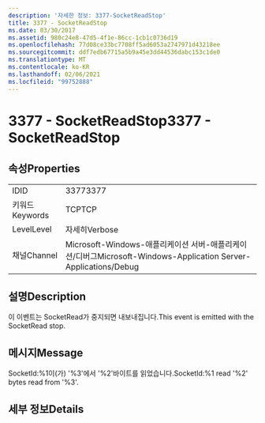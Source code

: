```yaml
---
description: '자세한 정보: 3377-SocketReadStop'
title: 3377 - SocketReadStop
ms.date: 03/30/2017
ms.assetid: 980c24e8-47d5-4f1e-86cc-1cb1c0736d19
ms.openlocfilehash: 77d08ce33bc7708ff5ad6053a2747971d43218ee
ms.sourcegitcommit: ddf7edb67715a5b9a45e3dd44536dabc153c1de0
ms.translationtype: MT
ms.contentlocale: ko-KR
ms.lasthandoff: 02/06/2021
ms.locfileid: "99752888"
---
```

# <a name="3377---socketreadstop"></a><span data-ttu-id="2fc61-103">3377 - SocketReadStop</span><span class="sxs-lookup"><span data-stu-id="2fc61-103">3377 - SocketReadStop</span></span>

## <a name="properties"></a><span data-ttu-id="2fc61-104">속성</span><span class="sxs-lookup"><span data-stu-id="2fc61-104">Properties</span></span>  
  
|||  
|-|-|  
|<span data-ttu-id="2fc61-105">ID</span><span class="sxs-lookup"><span data-stu-id="2fc61-105">ID</span></span>|<span data-ttu-id="2fc61-106">3377</span><span class="sxs-lookup"><span data-stu-id="2fc61-106">3377</span></span>|  
|<span data-ttu-id="2fc61-107">키워드</span><span class="sxs-lookup"><span data-stu-id="2fc61-107">Keywords</span></span>|<span data-ttu-id="2fc61-108">TCP</span><span class="sxs-lookup"><span data-stu-id="2fc61-108">TCP</span></span>|  
|<span data-ttu-id="2fc61-109">Level</span><span class="sxs-lookup"><span data-stu-id="2fc61-109">Level</span></span>|<span data-ttu-id="2fc61-110">자세히</span><span class="sxs-lookup"><span data-stu-id="2fc61-110">Verbose</span></span>|  
|<span data-ttu-id="2fc61-111">채널</span><span class="sxs-lookup"><span data-stu-id="2fc61-111">Channel</span></span>|<span data-ttu-id="2fc61-112">Microsoft-Windows-애플리케이션 서버-애플리케이션/디버그</span><span class="sxs-lookup"><span data-stu-id="2fc61-112">Microsoft-Windows-Application Server-Applications/Debug</span></span>|  
  
## <a name="description"></a><span data-ttu-id="2fc61-113">설명</span><span class="sxs-lookup"><span data-stu-id="2fc61-113">Description</span></span>  

 <span data-ttu-id="2fc61-114">이 이벤트는 SocketRead가 중지되면 내보내집니다.</span><span class="sxs-lookup"><span data-stu-id="2fc61-114">This event is emitted with the SocketRead stop.</span></span>  
  
## <a name="message"></a><span data-ttu-id="2fc61-115">메시지</span><span class="sxs-lookup"><span data-stu-id="2fc61-115">Message</span></span>  

 <span data-ttu-id="2fc61-116">SocketId:%1이(가) '%3'에서 '%2'바이트를 읽었습니다.</span><span class="sxs-lookup"><span data-stu-id="2fc61-116">SocketId:%1 read '%2' bytes read from '%3'.</span></span>  
  
## <a name="details"></a><span data-ttu-id="2fc61-117">세부 정보</span><span class="sxs-lookup"><span data-stu-id="2fc61-117">Details</span></span>

